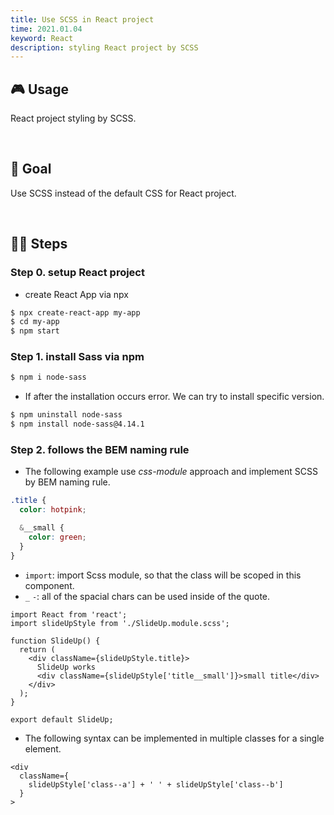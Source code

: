 ```yaml
---
title: Use SCSS in React project
time: 2021.01.04
keyword: React
description: styling React project by SCSS
---
```


<WidgetsMdHeader :title="title" :time="time"></WidgetsMdHeader>

## 🎮 Usage

React project styling by SCSS.

<br/>

## 🎯 Goal

Use SCSS instead of the default CSS for React project.

<br/>

## 🦶🏻 Steps

### Step 0. setup React project

- create React App via npx

```bash
$ npx create-react-app my-app
$ cd my-app
$ npm start
```

### Step 1. install Sass via npm

```bash
$ npm i node-sass
```

- If after the installation occurs error. We can try to install specific version.

```bash
$ npm uninstall node-sass
$ npm install node-sass@4.14.1
```

### Step 2. follows the BEM naming rule

- The following example use _css-module_ approach and implement SCSS by BEM naming rule.

```scss
.title {
  color: hotpink;

  &__small {
    color: green;
  }
}
```

- `import`: import Scss module, so that the class will be scoped in this component.
- `_` `-`: all of the spacial chars can be used inside of the quote.

```jsx{8}
import React from 'react';
import slideUpStyle from './SlideUp.module.scss';

function SlideUp() {
  return (
    <div className={slideUpStyle.title}>
      SlideUp works
      <div className={slideUpStyle['title__small']}>small title</div>
    </div>
  );
}

export default SlideUp;
```

- The following syntax can be implemented in multiple classes for a single element.

```jsx{3}
<div
  className={
    slideUpStyle['class--a'] + ' ' + slideUpStyle['class--b']
  }
>
```

<br/>
